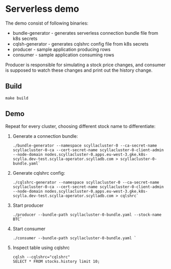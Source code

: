 # Serverless demo

The demo consist of following binaries:
* bundle-generator - generates serverless connection bundle file from k8s secrets
* cqlsh-generator - generates cqlshrc config file from k8s secrets
* producer - sample application producing rows
* consumer - sample application consuming rows

Producer is responsible for simulating a stock price changes, and consumer is supposed to watch these changes and print out the history change.


## Build

`make build`

## Demo
Repeat for every cluster, choosing different stock name to differentiate:

1. Generate a connection bundle:
    ```
    ./bundle-generator --namespace scyllacluster-0 --ca-secret-name scyllacluster-0-ca --cert-secret-name scyllacluster-0-client-admin --node-domain nodes.scyllacluster-0.apps.eu-west-3.gke.k8s-scylla.dev-test.scylla-operator.scylladb.com > scyllacluster-0-bundle.yaml`
    ```
2. Generate cqlshrc config:
   ```
   ./cqlshrc-generator --namespace scyllacluster-0 --ca-secret-name scyllacluster-0-ca --cert-secret-name scyllacluster-0-client-admin --node-domain nodes.scyllacluster-0.apps.eu-west-3.gke.k8s-scylla.dev-test.scylla-operator.scylladb.com > cqlshrc`
   ```
3. Start producer
    ```
    ./producer --bundle-path scyllacluster-0-bundle.yaml --stock-name BTC`
    ```
4. Start consumer
    ```
    ./consumer --bundle-path scyllacluster-0-bundle.yaml `
    ```
5. Inspect table using cqlshrc
   ```
   cqlsh --cqlshrc="cqlshrc"
   SELECT * FROM stocks.history limit 10;
   ```
